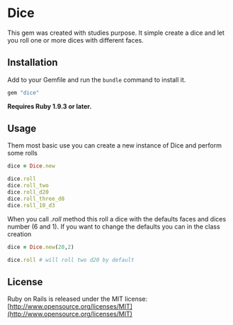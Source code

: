 # Dice

This gem was created with studies purpose. It simple create a dice and let you roll one or more dices with different faces.

## Installation

Add to your Gemfile and run the `bundle` command to install it.

```ruby
gem "dice"
```

**Requires Ruby 1.9.3 or later.**


## Usage


Them most basic use you can create a new instance of Dice and perform some rolls

```ruby
dice = Dice.new

dice.roll
dice.roll_two 
dice.roll_d20
dice.roll_three_d8
dice.roll_10_d3
```

When you call *.roll* method this roll a dice with the defaults faces and dices number (6 and 1). If you want to change the defaults you can in the class creation

```ruby
dice = Dice.new(20,2)

dice.roll # will roll two d20 by default
```

## License

Ruby on Rails is released under the MIT license:
[http://www.opensource.org/licenses/MIT](http://www.opensource.org/licenses/MIT)